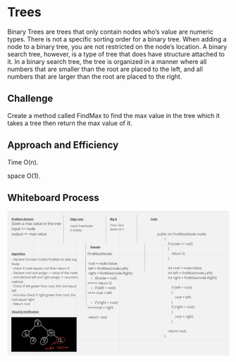 # Trees
Binary Trees are trees that only contain nodes who’s value are numeric types. There is not a specific sorting order for a binary tree. When adding a node to a binary tree, you are not restricted on the node’s location. A binary search tree, however, is a type of tree that does have structure attached to it. In a binary search tree, the tree is organized in a manner where all numbers that are smaller than the root are placed to the left, and all numbers that are larger than the root are placed to the right.

## Challenge
Create a method called FindMax to find the max value in the tree which it takes a tree then return the max value of it.

## Approach and Efficiency
Time O(n).

space O(1).

## Whiteboard Process
![image](../images/TreeMaxValue.png)